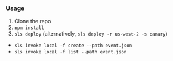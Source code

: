 ### Usage
  1. Clone the repo
  2. ```npm install```
  3. ```sls deploy``` (alternatively, ```sls deploy -r us-west-2 -s canary```)

* ```sls invoke local -f create --path event.json```
* ```sls invoke local -f list --path event.json```

